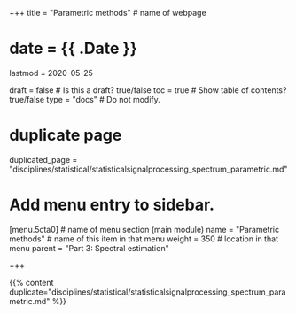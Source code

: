 +++
title = "Parametric methods"         # name of webpage

# date = {{ .Date }}
lastmod = 2020-05-25

draft = false  # Is this a draft? true/false
toc = true  # Show table of contents? true/false
type = "docs"  # Do not modify.

# duplicate page

duplicated_page = "disciplines/statistical/statisticalsignalprocessing_spectrum_parametric.md"

# Add menu entry to sidebar.

[menu.5cta0]                       # name of menu section (main module)
  name = "Parametric methods"        # name of this item in that menu
  weight = 350                          # location in that menu
  parent = "Part 3: Spectral estimation"



+++

{{% content duplicate="disciplines/statistical/statisticalsignalprocessing_spectrum_parametric.md" %}}
